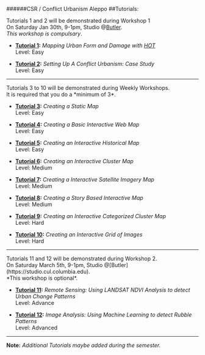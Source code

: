 ######CSR / Conflict Urbanism Aleppo
##Tutorials:

Tutorials 1 and 2 will be demonstrated during Workshop 1</br>
On Saturday Jan 30th, 9-1pm, Studio @[Butler](https://studio.cul.columbia.edu).</br>
*This workshop is compulsary*.

+ **[Tutorial 1](/Tutorials/Tutorial1/README.md):** 
*Mapping Urban Form and Damage with [HOT](http://hotosm.org)* </br>
Level: Easy

+ **[Tutorial 2](/Tutorials/Tutorial2/README.md):** 
*Setting Up A Conflict Urbanism: Case Study*</br>
Level: Easy

<hr/>
Tutorials 3 to 10 will be demonstrated during Weekly Workshops.</br> 
It is required that you do a *minimum of 3*.

+ **[Tutorial 3](/Tutorials/Tutorial3/README.md):** 
*Creating a Static Map*</br>
Level: Easy

+ **[Tutorial 4](/Tutorials/Tutorial4/README.md):** 
*Creating a Basic Interactive Web Map*</br>
Level: Easy

+ **[Tutorial 5](/Tutorials/Tutorial5/README.md):** 
*Creating an Interactive Historical Map*</br>
Level: Easy

+ **[Tutorial 6](/Tutorials/Tutorial6/README.md):** 
*Creating an Interactive Cluster Map*</br>
Level: Medium

+ **[Tutorial 7](/Tutorials/Tutorial7/README.md):** 
*Creating a Interactive Satellite Imagery Map*</br>
Level: Medium

+ **[Tutorial 8](/Tutorials/Tutorial8/README.md):** 
*Creating a Story Based Interactive Map*</br>
Level: Medium

+ **[Tutorial 9](/Tutorials/Tutorial9/README.md):** 
*Creating an Interactive Categorized Cluster Map*</br>
Level: Hard

+ **[Tutorial 10](/Tutorials/Tutorial10/README.md):** 
*Creating an Interactive Grid of Images*</br>
Level: Hard


<hr/>
Tutorials 11 and 12 will be demonstrated during Workshop 2. </br> 
On Saturday March 5th, 9-1pm, Studio @[Butler](https://studio.cul.columbia.edu).</br>
*This workshop is optional*.

+ **[Tutorial 11](/Tutorials/Tutorial11/README.md):** 
*Remote Sensing: Using LANDSAT NDVI Analysis to detect Urban Change Patterns*</br>
Level: Advance

+ **[Tutorial 12](/Tutorials/Tutorial12/README.md):** 
*Image Analysis: Using Machine Learning to detect Rubble Patterns*</br>
Level: Advanced

<hr/>

**Note:**
*Additional Tutorials maybe added during the semester.*
